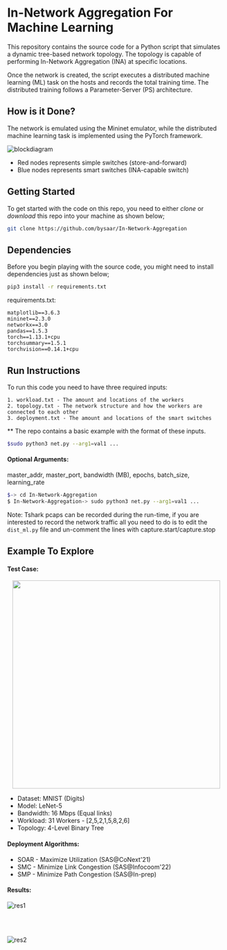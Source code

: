 # In-Network Aggregation For Machine Learning
This repository contains the source code for a Python script that simulates a dynamic tree-based network topology. The topology is capable of performing In-Network Aggregation (INA) at specific locations. 

Once the network is created, the script executes a distributed machine learning (ML) task on the hosts and records the total training time. The distributed training follows a Parameter-Server (PS) architecture.

## How is it Done?
The network is emulated using the Mininet emulator, while the distributed machine learning task is implemented using the PyTorch framework.

![blockdiagram](https://github.com/bysaar/In-Network-Aggregation/assets/90688449/5f79771a-60f0-44be-b18e-c6daebc39382)

- Red nodes represents simple switches (store-and-forward)
- Blue nodes represents smart switches (INA-capable switch)

## Getting Started

To get started with the code on this repo, you need to either *clone* or *download* this repo into your machine as shown below;

```bash
git clone https://github.com/bysaar/In-Network-Aggregation
```

## Dependencies

Before you begin playing with the source code, you might need to install dependencies just as shown below;

```bash
pip3 install -r requirements.txt
```

requirements.txt:
```
matplotlib==3.6.3
mininet==2.3.0
networkx==3.0
pandas==1.5.3
torch==1.13.1+cpu
torchsummary==1.5.1
torchvision==0.14.1+cpu
```


## Run Instructions

To run this code you need to have three required inputs:
```
1. workload.txt - The amount and locations of the workers
2. topology.txt - The network structure and how the workers are connected to each other
3. deployment.txt - The amount and locations of the smart switches
```

** The repo contains a basic example with the format of these inputs. 


```bash
$sudo python3 net.py --arg1=val1 ...
```

#### Optional Arguments:

master_addr, master_port, bandwidth (MB), epochs, batch_size, learning_rate

```bash
$-> cd In-Network-Aggregation
$ In-Network-Aggregation-> sudo python3 net.py --arg1=val1 ...
```

Note: Tshark pcaps can be recorded during the run-time, if you are interested to record the network traffic all you need to do is to edit the `dist_ml.py` file and un-comment the lines with capture.start/capture.stop

## Example To Explore

#### Test Case:
<p align="center">
  <img src="https://github.com/bysaar/In-Network-Aggregation/assets/90688449/0ad690d8-f9a8-44f5-ad8a-ecfd3b470c51" width="480" height="480">
</p>

- Dataset: MNIST (Digits)
- Model: LeNet-5
- Bandwidth: 16 Mbps (Equal links)
- Workload: 31 Workers - [2,5,2,1,5,8,2,6]
- Topology: 4-Level Binary Tree

#### Deployment Algorithms:
- SOAR - Maximize Utilization (SAS@CoNext'21)
- SMC - Minimize Link Congestion (SAS@Infocoom'22)
- SMP - Minimize Path Congestion (SAS@In-prep)


#### Results:

![res1](https://github.com/bysaar/In-Network-Aggregation/assets/90688449/c5b6f0eb-6063-4c93-9b3e-1261be991f6d)


<br />   
<br />   


![res2](https://github.com/bysaar/In-Network-Aggregation/assets/90688449/56bde0e7-80db-4ee6-955d-93e269af0968)




